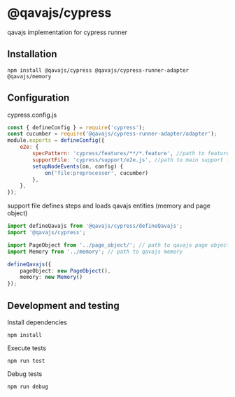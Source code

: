 # @qavajs/cypress
qavajs implementation for cypress runner

## Installation

```
npm install @qavajs/cypress @qavajs/cypress-runner-adapter @qavajs/memory
```

## Configuration
cypress.config.js
```javascript
const { defineConfig } = require('cypress');
const cucumber = require('@qavajs/cypress-runner-adapter/adapter');
module.exports = defineConfig({
    e2e: {
        specPattern: 'cypress/features/**/*.feature', //path to features
        supportFile: 'cypress/support/e2e.js', //path to main support file
        setupNodeEvents(on, config) {
            on('file:preprocessor', cucumber)
        },
    },
});

```
support file defines steps and loads qavajs entities (memory and page object)
```typescript
import defineQavajs from '@qavajs/cypress/defineQavajs';
import '@qavajs/cypress';

import PageObject from '../page_object/'; // path to qavajs page objects
import Memory from '../memory'; // path to qavajs memory

defineQavajs({
    pageObject: new PageObject(),
    memory: new Memory()
});


```

## Development and testing
Install dependencies
```
npm install
```


Execute tests
```
npm run test
```

Debug tests
```
npm run debug
```
